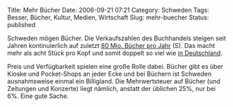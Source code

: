 Title: Mehr Bücher
Date: 2006-09-21 07:21
Category: Schweden
Tags: Besser, Bücher, Kultur, Medien, Wirtschaft
Slug: mehr-buecher
Status: published

Schweden mögen Bücher. Die Verkaufszahlen des Buchhandels steigen seit
Jahren kontinuierlich auf zuletzt [80 Mio. Bücher pro
Jahr](http://www.sr.se/Ekot/artikel.asp?artikel=946509) (S). Das macht
mehr als acht Stück pro Kopf und somit doppelt so viel wie [in
Deutschland](http://de.wikipedia.org/wiki/Buchhandel#Studie:_Buchkauf).

Preis und Verfügbarkeit spielen eine große Rolle dabei. Bücher gibt es
über Kioske und Pocket-Shops an jeder Ecke und bei Büchern ist Schweden
ausnahmsweise einmal ein Billigland. Die Mehrwertsteuer auf Bücher (und
Zeitungen und Konzerte) liegt nämlich, anstatt der üblichen 25%, nur bei
6%. Eine gute Sache.

